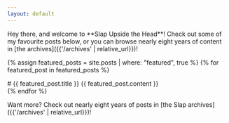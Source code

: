 ```yaml
---
layout: default
---
```


<p class="alert" markdown="1">
Hey there, and welcome to **Slap Upside the Head**! Check out some of my favourite posts below, or you can browse nearly eight years of content in [the archives]({{'/archives' | relative_url}})!
</p>

{% assign featured_posts = site.posts | where: "featured", true %}
{% for featured_post in featured_posts %}
<div class="post" markdown="1">
# {{ featured_post.title }}
{{ featured_post.content }}
</div>
{% endfor %}

<p class="alert" markdown="1">
Want more? Check out nearly eight years of posts in [the Slap archives]({{'/archives' | relative_url}})!
</p>